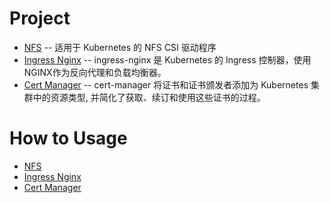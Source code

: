 # Project

- [NFS](https://github.com/kubernetes-csi/csi-driver-nfs) -- 适用于 Kubernetes 的 NFS CSI 驱动程序
- [Ingress Nginx](https://github.com/kubernetes/ingress-nginx) -- ingress-nginx 是 Kubernetes 的 Ingress 控制器，使用NGINX作为反向代理和负载均衡器。
- [Cert Manager](https://github.com/cert-manager/cert-manager) -- cert-manager 将证书和证书颁发者添加为 Kubernetes 集群中的资源类型, 并简化了获取、续订和使用这些证书的过程。

# How to Usage

- [NFS](NFS/README.md)
- [Ingress Nginx](Ingress-Nginx/README.md)
- [Cert Manager](Cert-Manager/README.md)